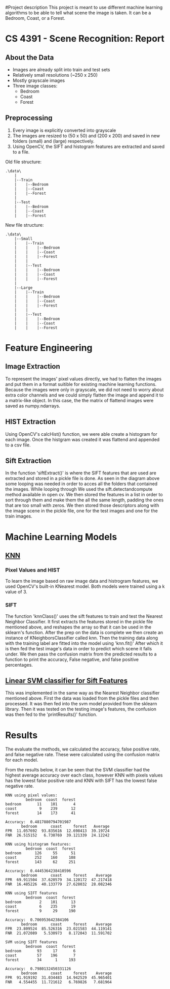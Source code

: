 #Project description
This project is meant to use different machine learning algorithms to be able to tell what scene the image is taken. It can be a Bedroom, Coast, or a Forest.


# CS 4391 - Scene Recognition: Report

## About the Data 

 - Images are already split into train and test sets
 - Relatively small resolutions (~250 x 250)
 - Mostly grayscale images
 - Three image classes:
   * Bedroom
   * Coast
   * Forest

## Preprocessing
 1. Every image is explicitly converted into grayscale
 2. The images are resized to (50 x 50) and (200 x 200) and saved in new folders (small) and (large) respectively.
 3. Using OpenCV, the SIFT and histogram features are extracted and saved to a file.



Old file structure:
```
.\data\
    |
    |--Train
    |    |--Bedroom
    |    |--Coast
    |    |--Forest
    |
    |--Test
    |    |--Bedroom
    |    |--Coast
    |    |--Forest
```
New file structure:
```
.\data\
    |--Small
    |    |--Train
    |    |    |--Bedroom
    |    |    |--Coast
    |    |    |--Forest
    |    |
    |    |--Test
    |    |    |--Bedroom
    |    |    |--Coast
    |    |    |--Forest
    |
    |--Large
    |    |--Train
    |    |    |--Bedroom
    |    |    |--Coast
    |    |    |--Forest
    |    |
    |    |--Test
    |    |    |--Bedroom
    |    |    |--Coast
    |    |    |--Forest
```
# Feature Engineering

## Image Extraction
To represent the images' pixel values directly, we had to flatten the images and put them in a format suitible for existing machine learning functions. Because the images were only in grayscale, we did not need to worry about extra color channels and we could simply flatten the image and append it to a matrix-like object. In this case, the the matrix of flattend images were saved as numpy.ndarrays.
## HIST Extraction
Using OpenCV's calcHist() function, we were able create a histogram for each image. Once the histgram was created it was flattend and appended to a csv file.
## Sift Extraction
In the function 'siftExtract()' is where the SIFT features that are used are extracted and stored in a pickle file is done. As seen in the diagram above some looping was needed in order to acces all the folders that contained the images. While looping through We used the sift.detectandcompute method available in open cv. We then stored the features in a list in order to sort through them and make them the all the same length, padding the ones that are too small with zeros. We then stored those descriptors along with the image scene in the pickle file, one for the test images and one for the train images.

# Machine Learning Models
## <u>KNN</u>
### Pixel Values and HIST
To learn the image based on raw image data and histrogram features, we used OpenCV's built-in KNearest model. Both models were trained using a k value of 3.
### SIFT
The function 'knnClass()' uses the sift features to train and test the Nearest Neighbor Classifier. It first extracts the features stored in the pickle file mentioned above, and reshapes the array so that it can be used in the sklearn's function. After the prep on the data is complete we then create an instance of KNeighborsClassifier called knn. Then the training data along with the training label are fitted into the model using 'knn.fit()' After which it is then fed the test image's data in order to predict which scene it falls under. We then pass the confusion matrix from the predicted results to a function to print the accuracy, False negative, and false positive percentages. 
## <u>Linear SVM classifier for Sift Features</u>
This was implemented in the same way as the Nearest Neighbor classifier mentioned above. First the data was loaded from the pickle files and then processed. It was then fed into the svm model provided from the sklearn library. Then it was tested on the testing image's features, the confusion was then fed to the 'printResults()' function. 
# Results 
The evaluate the methods, we calculated the accuracy, false positive rate, and false negative rate. These were calculated using the confusion matrix for each model.

From the results below, it can be seen that the SVM classifier had the highest average accuracy over each class, however KNN with pixels values has the lowest false positive rate and KNN with SIFT has the lowest false negative rate.
```
KNN using pixel values:
         bedroom  coast  forest
bedroom       11    101       4
coast          9    239      12
forest        14    173      41

Accuracy:  0.4817880794701987
       bedroom      coast     forest   Average
FPR  11.057692  93.835616  12.698413  39.19724
FNR  26.515152   6.730769  39.121339  24.12242

KNN using histogram features:
         bedroom  coast  forest
bedroom      126     55      51
coast        252    160     108
forest       143     62     251

Accuracy:  0.4445364238410596
       bedroom      coast     forest    Average
FPR  69.911504  37.620579  34.120172  47.217418
FNR  16.485226  40.133779  27.628032  28.082346

KNN using SIFT features
         bedroom  coast  forest
bedroom        2    101      13
coast          6    235      19
forest         9     29     190

Accuracy:  0.706953642384106
       bedroom      coast     forest    Average
FPR  23.809524  85.526316  23.021583  44.119141
FNR  21.072089   5.530973   8.172043  11.591702

SVM using SIFT features
         bedroom  coast  forest
bedroom       93     17       6
coast         57    196       7
forest        34      1     193

Accuracy:  0.7980132450331126
       bedroom      coast     forest    Average
FPR  91.919192  31.034483  14.942529  45.965401
FNR   4.554455  11.721612   6.769826   7.681964
```
